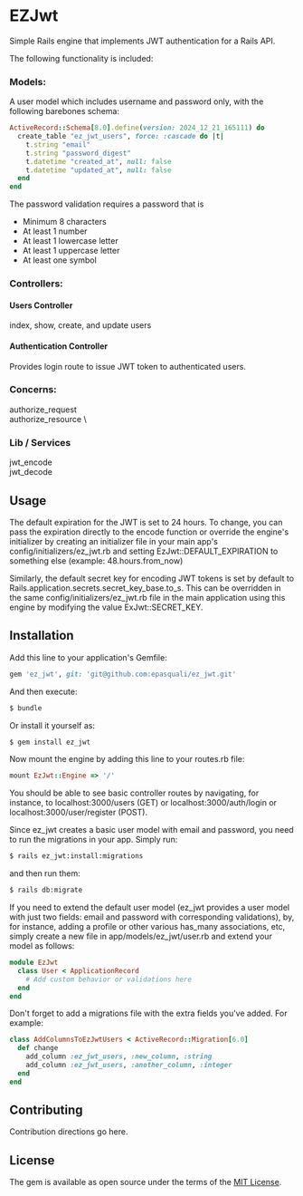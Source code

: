 # EZJwt

Simple Rails engine that implements JWT authentication for a Rails API.

The following functionality is included:

### Models:

A user model which includes username and password only, with the following barebones schema:

```ruby
ActiveRecord::Schema[8.0].define(version: 2024_12_21_165111) do
  create_table "ez_jwt_users", force: :cascade do |t|
    t.string "email"
    t.string "password_digest"
    t.datetime "created_at", null: false
    t.datetime "updated_at", null: false
  end
end
```

The password validation requires a password that is

- Minimum 8 characters
- At least 1 number
- At least 1 lowercase letter
- At least 1 uppercase letter
- At least one symbol

### Controllers:

#### Users Controller

index, show, create, and update users

#### Authentication Controller

Provides login route to issue JWT token to authenticated users.

### Concerns:

authorize_request \
authorize_resource \

### Lib / Services

jwt_encode \
jwt_decode

## Usage

The default expiration for the JWT is set to 24 hours. To change, you can pass the expiration directly to the encode function or override the engine's initializer by creating an initializer file in your main app's config/initializers/ez_jwt.rb and setting EzJwt::DEFAULT_EXPIRATION to something else (example: 48.hours.from_now)

Similarly, the default secret key for encoding JWT tokens is set by default to Rails.application.secrets.secret_key_base.to_s. This can be overridden in the same config/initializers/ez_jwt.rb file in the main application using this engine by modifying the value ExJwt::SECRET_KEY.

## Installation

Add this line to your application's Gemfile:

```ruby
gem 'ez_jwt', git: 'git@github.com:epasquali/ez_jwt.git'
```

And then execute:

```bash
$ bundle
```

Or install it yourself as:

```bash
$ gem install ez_jwt
```

Now mount the engine by adding this line to your routes.rb file:

```ruby
mount EzJwt::Engine => '/'
```

You should be able to see basic controller routes by navigating, for instance, to localhost:3000/users (GET) or localhost:3000/auth/login or localhost:3000/user/register (POST).

Since ez_jwt creates a basic user model with email and password, you need to run the migrations in your app. Simply run:

```bash
$ rails ez_jwt:install:migrations
```

and then run them:

```bash
$ rails db:migrate
```

If you need to extend the default user model (ez_jwt provides a user model with just two fields: email and password with corresponding validations), by, for instance, adding a profile or other various has_many associations, etc, simply create a new file in app/models/ez_jwt/user.rb and extend your model as follows:

```ruby
module EzJwt
  class User < ApplicationRecord
    # Add custom behavior or validations here
  end
end

```

Don't forget to add a migrations file with the extra fields you've added. For example:

```ruby
class AddColumnsToEzJwtUsers < ActiveRecord::Migration[6.0]
  def change
    add_column :ez_jwt_users, :new_column, :string
    add_column :ez_jwt_users, :another_column, :integer
  end
end

```

## Contributing

Contribution directions go here.

## License

The gem is available as open source under the terms of the [MIT License](https://opensource.org/licenses/MIT).

